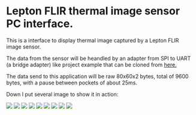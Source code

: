 # Lepton FLIR thermal image sensor PC interface.
This is a interface to display thermal image captured by a Lepton FLIR image sensor.

The data from the sensor will be heandled by an adapter from SPI to UART (a bridge adapter) like project example that can be cloned from <a href="https://github.com/MorgothCreator/mSdk/tree/master/SDK_Probe_STM32-E407_olimex">here.</a>

The data send to this application will be raw 80x60x2 bytes, total of 9600 bytes, with a pause between pockets of about 25ms.

Down I put several image to show it in action:

<img src=”https://github.com/MorgothCreator/LeptonFLIR_Terminal/blob/master/Lepton%20FLIR%20terminal%201.png” />

<img src=”https://github.com/MorgothCreator/LeptonFLIR_Terminal/blob/master/Lepton%20FLIR%20terminal%202.png” />

<img src=”https://github.com/MorgothCreator/LeptonFLIR_Terminal/blob/master/Lepton%20FLIR%20terminal%203.png” />

<img src=”https://github.com/MorgothCreator/LeptonFLIR_Terminal/blob/master/Lepton%20FLIR%20terminal%204.png” />

<img src=”https://github.com/MorgothCreator/LeptonFLIR_Terminal/blob/master/Lepton%20FLIR%20terminal%205.png” />

<img src=”https://github.com/MorgothCreator/LeptonFLIR_Terminal/blob/master/Lepton%20FLIR%20terminal%206.png” />

<img src=”https://github.com/MorgothCreator/LeptonFLIR_Terminal/blob/master/Lepton%20FLIR%20terminal%207.png” />

<img src=”https://github.com/MorgothCreator/LeptonFLIR_Terminal/blob/master/Lepton%20FLIR%20terminal%208.png” />

<img src=”https://github.com/MorgothCreator/LeptonFLIR_Terminal/blob/master/Lepton%20FLIR%20terminal%209.png” />


